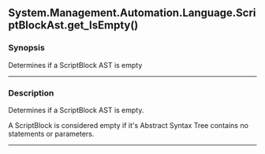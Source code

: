 System.Management.Automation.Language.ScriptBlockAst.get_IsEmpty()
------------------------------------------------------------------

### Synopsis
Determines if a ScriptBlock AST is empty

---

### Description

Determines if a ScriptBlock AST is empty.

A ScriptBlock is considered empty if it's Abstract Syntax Tree contains no statements or parameters.

---
